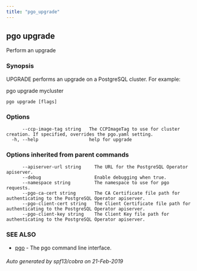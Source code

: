 ```yaml
---
title: "pgo_upgrade"
---
```

## pgo upgrade

Perform an upgrade

### Synopsis

UPGRADE performs an upgrade on a PostgreSQL cluster. For example:

  pgo upgrade mycluster

```
pgo upgrade [flags]
```

### Options

```
      --ccp-image-tag string   The CCPImageTag to use for cluster creation. If specified, overrides the pgo.yaml setting.
  -h, --help                   help for upgrade
```

### Options inherited from parent commands

```
      --apiserver-url string     The URL for the PostgreSQL Operator apiserver.
      --debug                    Enable debugging when true.
      --namespace string         The namespace to use for pgo requests.
      --pgo-ca-cert string       The CA Certificate file path for authenticating to the PostgreSQL Operator apiserver.
      --pgo-client-cert string   The Client Certificate file path for authenticating to the PostgreSQL Operator apiserver.
      --pgo-client-key string    The Client Key file path for authenticating to the PostgreSQL Operator apiserver.
```

### SEE ALSO

* [pgo](/commands/pgo/)	 - The pgo command line interface.

###### Auto generated by spf13/cobra on 21-Feb-2019
